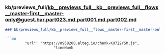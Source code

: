 ### kb/previews_full/kb__previews_full__kb__previews_full__flows__master-first__master-only@guest.har.part023.md.part001.md.part002.md

```md
### kb/previews_full/kb__previews_full__flows__master-first__master-only@guest.har.part023.md.part001.md (part 002)

```md
         "url": "https://n958200.alteg.io/chunk-KO722YSM.js",
                      "lineNumb
```

```

```
